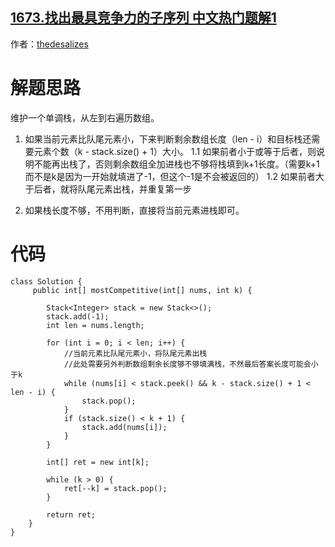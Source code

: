 ## [1673.找出最具竞争力的子序列 中文热门题解1](https://leetcode.cn/problems/find-the-most-competitive-subsequence/solutions/100000/java-dan-diao-zhan-by-thedesalizes)

作者：[thedesalizes](https://leetcode.cn/u/thedesalizes)
# 解题思路

维护一个单调栈，从左到右遍历数组。
1. 如果当前元素比队尾元素小，下来判断剩余数组长度（len - i）和目标栈还需要元素个数（k - stack.size() + 1）大小。
1.1 如果前者小于或等于后者，则说明不能再出栈了，否则剩余数组全加进栈也不够将栈填到k+1长度。（需要k+1而不是k是因为一开始就填进了-1，但这个-1是不会被返回的）
1.2 如果前者大于后者，就将队尾元素出栈，并重复第一步

2. 如果栈长度不够，不用判断，直接将当前元素进栈即可。

# 代码

```
class Solution {
     public int[] mostCompetitive(int[] nums, int k) {

        Stack<Integer> stack = new Stack<>();
        stack.add(-1);
        int len = nums.length;

        for (int i = 0; i < len; i++) {
            //当前元素比队尾元素小，将队尾元素出栈
            //此处需要另外判断数组剩余长度够不够填满栈，不然最后答案长度可能会小于k
            while (nums[i] < stack.peek() && k - stack.size() + 1 < len - i) {
                stack.pop();
            }
            if (stack.size() < k + 1) {
                stack.add(nums[i]);
            }
        }

        int[] ret = new int[k];

        while (k > 0) {
            ret[--k] = stack.pop();
        }

        return ret;
    }
}
```
